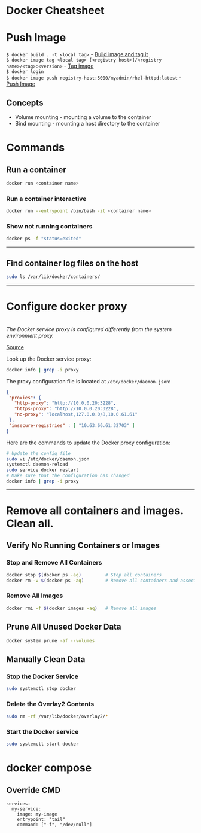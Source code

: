 # Docker Cheatsheet


# Push Image
```$ docker build . -t <local tag>``` - [Build image and tag it](https://docs.docker.com/engine/reference/commandline/build/)  
```$ docker image tag <local tag> [<registry host>]/<registry name>/<tag>:<version>``` - [Tag image](https://docs.docker.com/engine/reference/commandline/push/)  
```$ docker login```  
```$ docker image push registry-host:5000/myadmin/rhel-httpd:latest``` - [Push Image](https://docs.docker.com/engine/reference/commandline/push/)

## Concepts
* Volume mounting - mounting a volume to the container
* Bind mounting - mounting a host directory to the container

# Commands
## Run a container
```bash
docker run <container name>
```
### Run a container interactive
``` bash
docker run --entrypoint /bin/bash -it <container name>
```
### Show not running containers
```bash
docker ps -f "status=exited"
```
---
## Find container log files on the host
```bash
sudo ls /var/lib/docker/containers/
```
---
# Configure docker proxy
<br><i>The Docker service proxy is configured differently from the system environment proxy.</i><br>

[Source](https://stackoverflow.com/questions/58841014/set-proxy-on-docker)

Look up the Docker service proxy:
```bash
docker info | grep -i proxy
```
The proxy configuration file is located at ```/etc/docker/daemon.json```:
```json
{
 "proxies": {
   "http-proxy": "http://10.0.0.20:3228",
   "https-proxy": "http://10.0.0.20:3228",
   "no-proxy": "localhost,127.0.0.0/8,10.0.61.61"
 },
 "insecure-registries" : [ "10.63.66.61:32703" ]
}
```
Here are the commands to update the Docker proxy configuration:
```bash
# Update the config file
sudo vi /etc/docker/daemon.json
systemctl daemon-reload
sudo service docker restart
# Make sure that the configuration has changed
docker info | grep -i proxy 

```

---
# Remove all containers and images. Clean all.
## Verify No Running Containers or Images
### Stop and Remove All Containers
```bash
docker stop $(docker ps -aq)         # Stop all containers
docker rm -v $(docker ps -aq)        # Remove all containers and associated volumes
```
### Remove All Images
```bash
docker rmi -f $(docker images -aq)   # Remove all images
```
## Prune All Unused Docker Data
```bash
docker system prune -af --volumes
```
## Manually Clean Data
### Stop the Docker Service
```bash
sudo systemctl stop docker
```
### Delete the Overlay2 Contents
```bash
sudo rm -rf /var/lib/docker/overlay2/*
```
### Start the Docker service
```bash
sudo systemctl start docker
```

# docker compose

## Override CMD
```
services:
  my-service:
    image: my-image
    entrypoint: "tail"
    command: ["-f", "/dev/null"]
```


